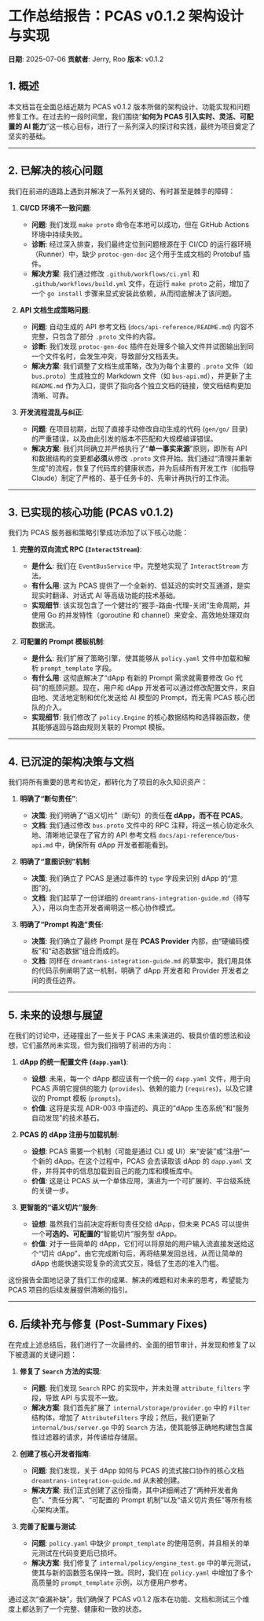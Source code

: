 # 工作总结报告：PCAS v0.1.2 架构设计与实现

**日期**: 2025-07-06
**贡献者**: Jerry, Roo
**版本**: v0.1.2

## 1. 概述

本文档旨在全面总结近期为 PCAS v0.1.2 版本所做的架构设计、功能实现和问题修复工作。在过去的一段时间里，我们围绕“**如何为 PCAS 引入实时、灵活、可配置的 AI 能力**”这一核心目标，进行了一系列深入的探讨和实践，最终为项目奠定了坚实的基础。

---

## 2. 已解决的核心问题

我们在前进的道路上遇到并解决了一系列关键的、有时甚至是棘手的障碍：

1.  **CI/CD 环境不一致问题**:
    *   **问题**: 我们发现 `make proto` 命令在本地可以成功，但在 GitHub Actions 环境中持续失败。
    *   **诊断**: 经过深入排查，我们最终定位到问题根源在于 CI/CD 的运行器环境（Runner）中，缺少 `protoc-gen-doc` 这个用于生成文档的 Protobuf 插件。
    *   **解决方案**: 我们通过修改 `.github/workflows/ci.yml` 和 `.github/workflows/build.yml` 文件，在运行 `make proto` 之前，增加了一个 `go install` 步骤来显式安装此依赖，从而彻底解决了该问题。

2.  **API 文档生成策略问题**:
    *   **问题**: 自动生成的 API 参考文档 (`docs/api-reference/README.md`) 内容不完整，只包含了部分 `.proto` 文件的内容。
    *   **诊断**: 我们发现 `protoc-gen-doc` 插件在处理多个输入文件并试图输出到同一个文件名时，会发生冲突，导致部分文档丢失。
    *   **解决方案**: 我们调整了文档生成策略，改为为每个主要的 `.proto` 文件（如 `bus.proto`）生成独立的 Markdown 文件（如 `bus-api.md`），并更新了主 `README.md` 作为入口，提供了指向各个独立文档的链接，使文档结构更加清晰、可靠。

3.  **开发流程混乱与纠正**:
    *   **问题**: 在项目初期，出现了直接手动修改自动生成的代码 (`gen/go/` 目录) 的严重错误，以及由此引发的版本不匹配和大规模编译错误。
    *   **解决方案**: 我们共同确立并严格执行了“**单一事实来源**”原则，即所有 API 和数据结构的变更都**必须**从修改 `.proto` 文件开始。我们通过“清理并重新生成”的流程，恢复了代码库的健康状态，并为后续所有开发工作（如指导 Claude）制定了严格的、基于任务卡的、先审计再执行的工作流。

---

## 3. 已实现的核心功能 (PCAS v0.1.2)

我们为 PCAS 服务器和策略引擎成功添加了以下核心功能：

1.  **完整的双向流式 RPC (`InteractStream`)**:
    *   **是什么**: 我们在 `EventBusService` 中，完整地实现了 `InteractStream` 方法。
    *   **有什么用**: 这为 PCAS 提供了一个全新的、低延迟的实时交互通道，是实现实时翻译、对话式 AI 等高级功能的技术基础。
    *   **实现细节**: 该实现包含了一个健壮的“握手-路由-代理-关闭”生命周期，并使用 Go 的并发特性（goroutine 和 channel）来安全、高效地处理双向数据流。

2.  **可配置的 Prompt 模板机制**:
    *   **是什么**: 我们扩展了策略引擎，使其能够从 `policy.yaml` 文件中加载和解析 `prompt_template` 字段。
    *   **有什么用**: 这彻底解决了“dApp 有新的 Prompt 需求就需要修改 Go 代码”的瓶颈问题。现在，用户和 dApp 开发者可以通过修改配置文件，来自由地、灵活地定制和优化发送给 AI 模型的 Prompt，而无需 PCAS 核心团队的介入。
    *   **实现细节**: 我们修改了 `policy.Engine` 的核心数据结构和选择器函数，使其能够返回与路由规则关联的 Prompt 模板。

---

## 4. 已沉淀的架构决策与文档

我们将所有重要的思考和协定，都转化为了项目的永久知识资产：

1.  **明确了“断句责任”**:
    *   **决策**: 我们明确了“语义切片”（断句）的责任**在 dApp，而不在 PCAS**。
    *   **文档**: 我们通过修改 `bus.proto` 文件中的 RPC 注释，将这一核心协定永久地、清晰地记录在了官方的 API 参考文档 `docs/api-reference/bus-api.md` 中，确保所有 dApp 开发者都能看到。

2.  **明确了“意图识别”机制**:
    *   **决策**: 我们确立了 PCAS 是通过事件的 `type` 字段来识别 dApp 的“意图”的。
    *   **文档**: 我们起草了一份详细的 `dreamtrans-integration-guide.md`（待写入），用以向生态开发者阐明这一核心协作模式。

3.  **明确了“Prompt 构造”责任**:
    *   **决策**: 我们确立了最终 Prompt 是在 **PCAS Provider** 内部，由“硬编码模板”和“动态数据”组合而成的。
    *   **文档**: 同样在 `dreamtrans-integration-guide.md` 的草案中，我们用具体的代码示例阐明了这一机制，明确了 dApp 开发者和 Provider 开发者之间的责任边界。

---

## 5. 未来的设想与展望

在我们的讨论中，还碰撞出了一些关于 PCAS 未来演进的、极具价值的想法和设想，它们虽然尚未实现，但为我们指明了前进的方向：

1.  **dApp 的统一配置文件 (`dapp.yaml`)**:
    *   **设想**: 未来，每一个 dApp 都应该有一个统一的 `dapp.yaml` 文件，用于向 PCAS 声明它提供的能力 (`provides`)、依赖的能力 (`requires`)，以及它建议的 Prompt 模板 (`prompts`)。
    *   **价值**: 这将是实现 ADR-003 中描述的、真正的“dApp 生态系统”和“服务自动发现”的技术基石。

2.  **PCAS 的 dApp 注册与加载机制**:
    *   **设想**: PCAS 需要一个机制（可能是通过 CLI 或 UI）来“安装”或“注册”一个新的 dApp。在这个过程中，PCAS 会去读取该 dApp 的 `dapp.yaml` 文件，并将其中的信息加载到自己的能力库和模板库中。
    *   **价值**: 这是让 PCAS 从一个单体应用，演进为一个可扩展的、平台级系统的关键一步。

3.  **更智能的“语义切片”服务**:
    *   **设想**: 虽然我们当前决定将断句责任交给 dApp，但未来 PCAS 可以提供一个**可选的、可配置的**“智能切片”服务型 dApp。
    *   **价值**: 对于一些简单的 dApp，它们可以将原始的用户输入流直接发送给这个“切片 dApp”，由它完成断句后，再将结果发回总线，从而让简单的 dApp 也能快速实现复杂的流式交互，降低了生态的准入门槛。

这份报告全面地记录了我们工作的成果、解决的难题和对未来的思考，希望能为 PCAS 项目的后续发展提供清晰的指引。

---

## 6. 后续补充与修复 (Post-Summary Fixes)

在完成上述总结后，我们进行了一次最终的、全面的细节审计，并发现和修复了以下被遗漏的关键问题：

1.  **修复了 `Search` 方法的实现**:
    *   **问题**: 我们发现 `Search` RPC 的实现中，并未处理 `attribute_filters` 字段，导致 API 与实现不一致。
    *   **解决方案**: 我们首先扩展了 `internal/storage/provider.go` 中的 `Filter` 结构体，增加了 `AttributeFilters` 字段；然后，我们更新了 `internal/bus/server.go` 中的 `Search` 方法，使其能够正确地构建包含属性过滤器的请求，并传递给存储层。

2.  **创建了核心开发者指南**:
    *   **问题**: 我们发现，关于 dApp 如何与 PCAS 的流式接口协作的核心文档 `dreamtrans-integration-guide.md` 从未被创建。
    *   **解决方案**: 我们正式创建了这份指南，其中详细阐述了“两种开发者角色”、“责任分离”、“可配置的 Prompt 机制”以及“语义切片责任”等所有核心架构决策。

3.  **完善了配置与测试**:
    *   **问题**: `policy.yaml` 中缺少 `prompt_template` 的使用范例，并且相关的单元测试在代码变更后已损坏。
    *   **解决方案**: 我们修复了 `internal/policy/engine_test.go` 中的单元测试，使其与新的函数签名保持一致。同时，我们在 `policy.yaml` 中增加了多个高质量的 `prompt_template` 示例，以方便用户参考。

通过这次“查漏补缺”，我们确保了 PCAS v0.1.2 版本在功能、文档和测试三个维度上都达到了一个完整、健康和一致的状态。